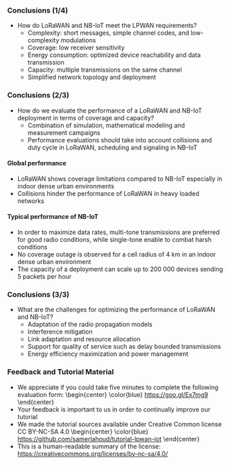 ### Conclusions (1/4)
- How do LoRaWAN and NB-IoT meet the LPWAN requirements?
    - Complexity: short messages, simple channel codes, and low-complexity modulations
    - Coverage: low receiver sensitivity
    - Energy consumption: optimized device reachability and data transmission
    - Capacity: multiple transmissions on the same channel
    - Simplified network topology and deployment

### Conclusions (2/3)
- How do we evaluate the performance of a LoRaWAN and NB-IoT deployment in terms of coverage and capacity?
    - Combination of simulation, mathematical modeling and measurement campaigns
    - Performance evaluations should take into account collisions and duty cycle in LoRaWAN, scheduling and signaling in NB-IoT

#### Global performance
- LoRaWAN shows coverage limitations compared to NB-IoT especially in indoor dense urban environments
- Collisions hinder the performance of LoRaWAN in heavy loaded networks

#### Typical performance of NB-IoT
- In order to maximize data rates, multi-tone transmissions are preferred for good radio conditions, while single-tone enable to combat harsh conditions 
- No coverage outage is observed for a cell radius of 4 km in an indoor dense urban environment
- The capacity of a deployment can scale up to 200 000 devices sending 5 packets per hour

### Conclusions (3/3)
- What are the challenges for optimizing the performance of LoRaWAN and NB-IoT?
    - Adaptation of the radio propagation models
    - Interference mitigation
    - Link adaptation and resource allocation
    - Support for quality of service such as delay bounded transmissions
    - Energy efficiency maximization and power management

### Feedback and Tutorial Material
- We appreciate if you could take five minutes to complete the following evaluation form:
\begin{center}
\color{blue}
https://goo.gl/Ex7mg9
\end{center}
- Your feedback is important to us in order to continually improve our tutorial
- We made the tutorial sources available under Creative Common license CC BY-NC-SA 4.0
\begin{center}
\color{blue}
https://github.com/samerlahoud/tutorial-lpwan-iot
\end{center}
- This is a human-readable summary of the license: https://creativecommons.org/licenses/by-nc-sa/4.0/
